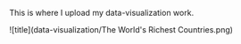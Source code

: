 This is where I upload my data-visualization work.

![title](data-visualization/The World's Richest Countries.png)
